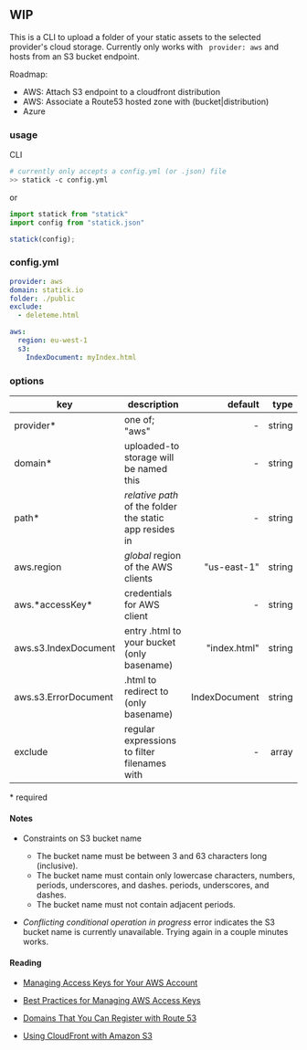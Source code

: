 ## WIP

This is a CLI to upload a folder of your static assets to the selected provider's cloud storage. Currently only works with ``` provider: aws``` and hosts from an S3 bucket endpoint.

Roadmap:
- AWS: Attach S3 endpoint to a cloudfront distribution
- AWS: Associate a Route53 hosted zone with (bucket|distribution)
- Azure


### usage

CLI
```sh
# currently only accepts a config.yml (or .json) file
>> statick -c config.yml
```
or
```js
import statick from "statick"
import config from "statick.json"

statick(config);
```

### config.yml

```yml
provider: aws
domain: statick.io
folder: ./public
exclude:
  - deleteme.html

aws:
  region: eu-west-1
  s3:
    IndexDocument: myIndex.html
```

### options

| key  | description  | default  | type |
|---|---|--:|--:|
| provider* | one of; "aws" | -| string |
| domain* | uploaded-to storage will be named this | -| string |
| path*   | *relative path* of the folder the static app resides in  | - | string |
| aws.region  | *global* region of the AWS clients | "us-east-1" | string |
| aws.\*accessKey\*  | credentials for AWS client |  - | string |
| aws.s3.IndexDocument | entry .html to your bucket (only basename) | "index.html"| string |
| aws.s3.ErrorDocument | .html to redirect to (only basename) | IndexDocument | string |
| exclude | regular expressions to filter filenames with  |   -| array |

\* required

#### Notes

- Constraints on S3 bucket name

  - The bucket name must be between 3 and 63 characters long (inclusive).
  - The bucket name must contain only lowercase characters, numbers, periods, underscores, and dashes. periods, underscores, and dashes.
  - The bucket name must not contain adjacent periods.

- *Conflicting conditional operation in progress* error indicates the S3 bucket name is currently unavailable. Trying again in a couple minutes works.

#### Reading

* [Managing Access Keys for Your AWS Account](http://docs.aws.amazon.com/general/latest/gr/managing-aws-access-keys.html)

* [Best Practices for Managing AWS Access Keys](http://docs.aws.amazon.com/general/latest/gr/aws-access-keys-best-practices.html)

* [Domains That You Can Register with Route 53](http://docs.aws.amazon.com/Route53/latest/DeveloperGuide/registrar-tld-list.html)

* [Using CloudFront with Amazon S3](http://docs.aws.amazon.com/AmazonCloudFront/latest/DeveloperGuide/MigrateS3ToCloudFront.html)
